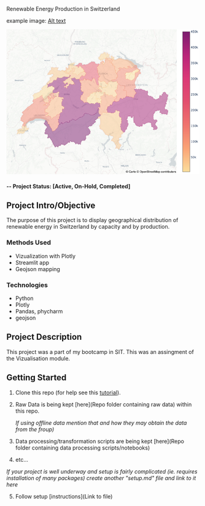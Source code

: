 Renewable Energy Production in Switzerland

example image: [Alt text](fig1.png?raw=true "Title")


![alternative text](fig1.png?raw=true "Title")


#### -- Project Status: [Active, On-Hold, Completed]

## Project Intro/Objective
The purpose of this project is to display geographical distribution of renewable energy in Switzerland by capacity and by production.

### Methods Used
* Vizualization with Plotly
* Streamlit app
* Geojson mapping

### Technologies
* Python
* Plotly
* Pandas, phycharm
* geojson

## Project Description
This project was a part of my bootcamp in SIT. This was an assingment of the Vizualisation module. 


## Getting Started

1. Clone this repo (for help see this [tutorial](https://help.github.com/articles/cloning-a-repository/)).
2. Raw Data is being kept [here](Repo folder containing raw data) within this repo.

    *If using offline data mention that and how they may obtain the data from the froup)*

3. Data processing/transformation scripts are being kept [here](Repo folder containing data processing scripts/notebooks)
4. etc...

*If your project is well underway and setup is fairly complicated (ie. requires installation of many packages)
create another "setup.md" file and link to it here*

5. Follow setup [instructions](Link to file)

